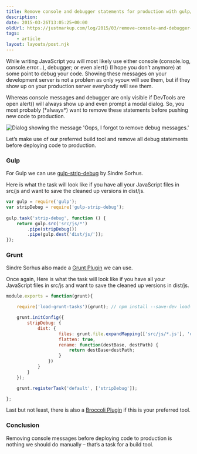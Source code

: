 ```yaml
---
title: Remove console and debugger statements for production with gulp/grunt
description: 
date: 2015-03-26T13:05:25+00:00
oldUrl: https://justmarkup.com/log/2015/03/remove-console-and-debugger-statements-for-production-with-gulpgrunt/
tags:
    - article
layout: layouts/post.njk
---
```


While writing JavaScript you will most likely use either console (console.log, console.error…), debugger; or even alert() (I hope you don’t anymore) at some point to debug your code. Showing these messages on your development server is not a problem as only »you« will see them, but if they show up on your production server everybody will see them.

Whereas console messages and debugger are only visible if DevTools are open alert() will always show up and even prompt a modal dialog. So, you most probably (\*always\*) want to remove these statements before pushing new code to production.

![Dialog showing the message 'Oops, I forgot to remove debug messages.'](https://justmarkup.com/log/wp-content/uploads/2015/03/alert.png)

Let’s make use of our preferred build tool and remove all debug statements before deploying code to production.

### Gulp

For Gulp we can use [gulp-strip-debug](https://www.npmjs.com/package/gulp-strip-debug) by Sindre Sorhus.

Here is what the task will look like if you have all your JavaScript files in src/js and want to save the cleaned up versions in dist/js.

``` js
var gulp = require('gulp');
var stripDebug = require('gulp-strip-debug');
	
gulp.task('strip-debug', function () {
	return gulp.src('src/js/*')
		.pipe(stripDebug())
		.pipe(gulp.dest('dist/js/'));
});
```

### Grunt

Sindre Sorhus also made a [Grunt Plugin](https://github.com/sindresorhus/grunt-strip-debug) we can use.

Once again, Here is what the task will look like if you have all your JavaScript files in src/js and want to save the cleaned up versions in dist/js.

``` js
module.exports = function(grunt){

	require('load-grunt-tasks')(grunt); // npm install --save-dev load-grunt-tasks

	grunt.initConfig({
		stripDebug: {
			dist: {
					files: grunt.file.expandMapping(['src/js/*.js'], 'dist/js/', {
					flatten: true,
					rename: function(destBase, destPath) {
						return destBase+destPath;
					}
				})
			}
		}
	});

	grunt.registerTask('default', ['stripDebug']);

};
```

Last but not least, there is also a [Broccoli Plugin](https://github.com/sindresorhus/broccoli-strip-debug) if this is your preferred tool.

### Conclusion

Removing console messages before deploying code to production is nothing we should do manually – that’s a task for a build tool.